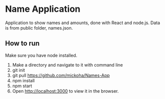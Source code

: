 # Name Application

Application to show names and amounts, done with React and node.js. Data is from public folder, names.json.

## How to run

Make sure you have node installed.

1. Make a directory and navigate to it with command line
2. git init
3. git pull https://github.com/mickoha/Names-App
4. npm install
5. npm start
6. Open [http://localhost:3000](http://localhost:3000) to view it in the browser.
